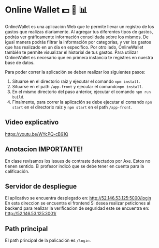 # Online Wallet :dollar: :calendar: :bar_chart:

OnlineWallet es una aplicación Web que te permite llevar un registro de los gastos que realizas diariamente. Al agregar tus diferentes tipos de gastos, podrás ver gráficamente información consolidada sobre los mismos. De igual manera podrás filtrar la información por categorias, y ver los gastos que has realizado en un día en específico. Por otro lado, OnlineWallet también te permite visualizar el historial de tus gastos. Para utilizar OnlineWallet es necesario que en primera instancia te registres en nuestra base de datos.

Para poder correr la aplicación se deben realizar los siguientes pasos:

1. Situarse en el directorio raiz y ejecutar el comando `npm install`.
2. Situarse en el path `/app-front` y ejecutar el comando`npm install`.
3. En el mismo directorio del paso anterior, ejecutar el comando `npm run build`.
4. Finalmente, para correr la aplicación se debe ejecutar el comando `npm start` en el directorio raiz y `npm start` en el path `/app-front`.

## Video explicativo

https://youtu.be/WYcPQ-cB61Q

## Anotacion IMPORTANTE!
En clase revisamos los issues de contraste detectados por Axe. Estos no tienen sentido. El profesor indicó que se debe tener en cuenta para la calificación. 

## Servidor de despliegue
El aplicativo se encuentra desplegado en: http://52.146.53.125:5000/login En esta direccion se encuentra el frontend
Si desea realizar peticiones al backend para realizar la verificacion de seguridad este se encuentra en: http://52.146.53.125:3001/

## Path principal
El path principal de la palicación es `/login`.
